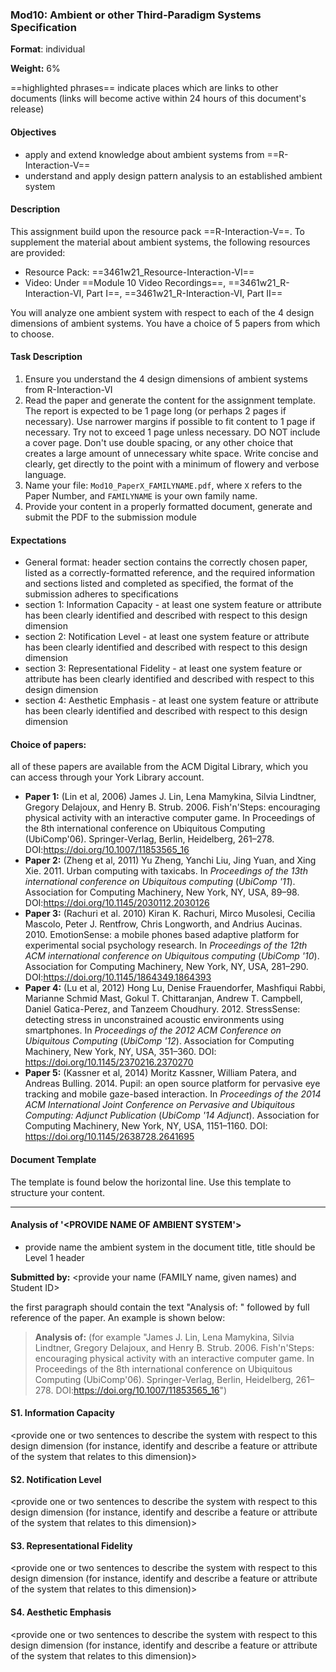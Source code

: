 ### Mod10:  Ambient or other Third-Paradigm Systems Specification

**Format**: individual

**Weight:** 6% 

==highlighted phrases== indicate places which are links to other documents (links will become active within 24 hours of this document's release)

#### Objectives

- apply and extend knowledge about ambient systems from  ==R-Interaction-V==
- understand and apply design pattern analysis to an established ambient system

#### Description 

This assignment build upon the resource pack ==R-Interaction-V==.  To supplement the material about ambient systems, the following resources are provided:

- Resource Pack: ==3461w21_Resource-Interaction-VI==
- Video: Under ==Module 10 Video Recordings==,  ==3461w21_R-Interaction-VI, Part I==, ==3461w21_R-Interaction-VI, Part II==

You will analyze one ambient system with respect to each of the 4 design dimensions of ambient systems.  You have a choice of 5 papers from which to choose.

#### Task Description 

1. Ensure you understand the 4 design dimensions of ambient systems from R-Interaction-VI
2. Read the paper and generate the content for the assignment template. The report is expected to be 1 page long (or perhaps 2 pages if necessary). Use  narrower margins if possible to fit content to 1 page if necessary. Try not to exceed 1 page unless necessary. DO NOT include a cover page.  Don't use double spacing, or any other choice that creates a large  amount of unnecessary white space. Write concise and clearly, get  directly to the point with a minimum of flowery and verbose language. 
3. Name your file: `Mod10_PaperX_FAMILYNAME.pdf`, where `X` refers to the Paper Number, and `FAMILYNAME` is your own family name.
4. Provide your content in a  properly formatted document, generate and submit the PDF to the  submission module

#### Expectations

- General format: header  section contains the correctly chosen paper, listed as a  correctly-formatted reference, and the required information and sections listed and completed as specified, the format of the submission  adheres to specifications
- section 1: Information  Capacity - at least one system feature or attribute has been clearly  identified and described with respect to this design dimension
- section 2: Notification  Level - at least one system feature or attribute has been clearly  identified and described with respect to this design dimension
- section 3: Representational Fidelity - at least one system feature or attribute has been clearly  identified and described with respect to this design dimension    
- section 4: Aesthetic  Emphasis - at least one system feature or attribute has been clearly  identified and described with respect to this design dimension 

#### Choice of papers:

all of these papers are available from the ACM Digital Library, which you can access through your York Library account.

- **Paper 1:** (Lin et al, 2006) James J. Lin, Lena Mamykina, Silvia Lindtner, Gregory Delajoux, and Henry B. Strub. 2006. Fish'n'Steps: encouraging physical activity with an interactive computer game. In Proceedings of the 8th international conference on Ubiquitous Computing (UbiComp'06). Springer-Verlag, Berlin, Heidelberg, 261–278. DOI:https://doi.org/10.1007/11853565_16
- **Paper 2:** (Zheng et al, 2011) Yu Zheng, Yanchi Liu, Jing Yuan, and Xing Xie. 2011. Urban computing with taxicabs. In *Proceedings of the 13th international conference on Ubiquitous computing* (*UbiComp '11*). Association for Computing Machinery, New York, NY, USA, 89–98. DOI:https://doi.org/10.1145/2030112.2030126
- **Paper 3:** (Rachuri et al. 2010) Kiran K. Rachuri, Mirco Musolesi, Cecilia Mascolo, Peter J. Rentfrow, Chris Longworth, and Andrius Aucinas. 2010. EmotionSense: a mobile phones based adaptive platform for experimental social psychology research. In *Proceedings of the 12th ACM international conference on Ubiquitous computing* (*UbiComp '10*). Association for Computing Machinery, New York, NY, USA, 281–290. DOI:[https://doi.org/10.1145/1864349.1864393                   ](https://doi.org/10.1145/1864349.1864393)
- **Paper 4:** (Lu et al, 2012) Hong Lu, Denise Frauendorfer, Mashfiqui Rabbi, Marianne Schmid Mast, Gokul T. Chittaranjan, Andrew T. Campbell, Daniel Gatica-Perez, and Tanzeem Choudhury. 2012. StressSense: detecting stress in unconstrained acoustic environments using smartphones. In *Proceedings of the 2012 ACM Conference on Ubiquitous Computing* (*UbiComp '12*). Association for Computing Machinery, New York, NY, USA, 351–360. DOI: https://doi.org/10.1145/2370216.2370270
- **Paper 5:** (Kassner et al, 2014) Moritz Kassner, William Patera, and Andreas Bulling. 2014. Pupil: an open source platform for pervasive eye tracking and mobile gaze-based interaction. In *Proceedings of the 2014 ACM International Joint Conference on Pervasive and Ubiquitous Computing: Adjunct Publication* (*UbiComp '14 Adjunct*). Association for Computing Machinery, New York, NY, USA, 1151–1160. DOI: https://doi.org/10.1145/2638728.2641695



#### Document Template 

The template is found below the horizontal line.  Use this template to structure your content.



------

#### Analysis of '<PROVIDE NAME OF AMBIENT SYSTEM'>

- provide name the ambient system in the document title, title should be Level 1 header

**Submitted by:** <provide your name (FAMILY name, given names) and Student ID>

the first paragraph should contain the text "Analysis of: " followed by full reference of the paper.  An example is shown below:

> **Analysis of:** (for example "James J. Lin, Lena Mamykina, Silvia Lindtner, Gregory  Delajoux, and Henry B. Strub. 2006. Fish'n'Steps: encouraging physical  activity with an interactive computer game. In Proceedings of the 8th  international conference on Ubiquitous Computing (UbiComp'06).  Springer-Verlag, Berlin, Heidelberg, 261–278.  DOI:https://doi.org/10.1007/11853565_16")

#### S1. Information Capacity

<provide one or two  sentences to describe the system with respect to this design dimension  (for instance, identify and describe a feature or attribute of the  system that relates to this dimension)>



#### S2. Notification Level

<provide one or two sentences to describe the system with respect to  this design dimension (for instance, identify and describe a feature or  attribute of the system that relates to this dimension)>



#### S3. Representational Fidelity

<provide one or two sentences to describe the system with respect to  this design dimension (for instance, identify and describe a feature or  attribute of the system that relates to this dimension)>



#### S4. Aesthetic Emphasis

<provide one or two sentences to describe the system with respect to  this design dimension (for instance, identify and describe a feature or  attribute of the system that relates to this dimension)>





